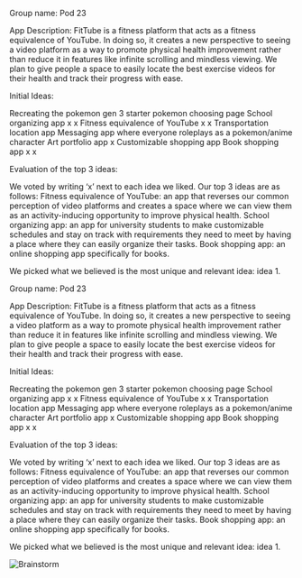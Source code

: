 Group name: Pod 23

App Description: FitTube is a fitness platform that acts as a fitness equivalence of YouTube. In doing so, it creates a new perspective to seeing a video platform as a way to promote physical health improvement rather than reduce it in features like infinite scrolling and mindless viewing. We plan to give people a space to easily locate the best exercise videos for their health and track their progress with ease.


Initial Ideas:


Recreating the pokemon gen 3 starter pokemon choosing page 
School organizing app x x 
Fitness equivalence of YouTube x x
Transportation location app
Messaging app where everyone roleplays as a pokemon/anime character
Art portfolio app x 
Customizable shopping app 
Book shopping app x x

Evaluation of the top 3 ideas:

We voted by writing ‘x’ next to each idea we liked. Our top 3 ideas are as follows:
Fitness equivalence of YouTube: an app that reverses our common perception of video platforms and creates a space where we can view them as an activity-inducing opportunity to improve physical health.
School organizing app: an app for university students to make customizable schedules and stay on track with requirements they need to meet by having a place where they can easily organize their tasks. 
Book shopping app: an online shopping app specifically for books.

We picked what we believed is the most unique and relevant idea: idea 1.

Group name: Pod 23

App Description: FitTube is a fitness platform that acts as a fitness equivalence of YouTube. In doing so, it creates a new perspective to seeing a video platform as a way to promote physical health improvement rather than reduce it in features like infinite scrolling and mindless viewing. We plan to give people a space to easily locate the best exercise videos for their health and track their progress with ease.


Initial Ideas:


Recreating the pokemon gen 3 starter pokemon choosing page 
School organizing app x x 
Fitness equivalence of YouTube x x
Transportation location app
Messaging app where everyone roleplays as a pokemon/anime character
Art portfolio app x 
Customizable shopping app 
Book shopping app x x

Evaluation of the top 3 ideas:

We voted by writing ‘x’ next to each idea we liked. Our top 3 ideas are as follows:
Fitness equivalence of YouTube: an app that reverses our common perception of video platforms and creates a space where we can view them as an activity-inducing opportunity to improve physical health.
School organizing app: an app for university students to make customizable schedules and stay on track with requirements they need to meet by having a place where they can easily organize their tasks. 
Book shopping app: an online shopping app specifically for books.

We picked what we believed is the most unique and relevant idea: idea 1.


![Brainstorm](https://user-images.githubusercontent.com/118078517/233886358-935ccb83-e6ad-4876-878d-ec129f109fb7.gif)

